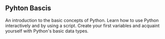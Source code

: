 ## Pyhton Bascis

An introduction to the basic concepts of Python. Learn how to use Python interactively and by using a script. Create your first variables and acquaint yourself with Python's basic data types.

